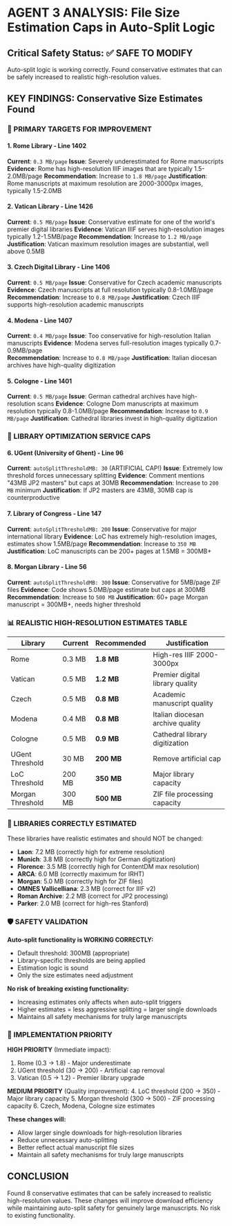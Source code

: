 # AGENT 3 ANALYSIS: File Size Estimation Caps in Auto-Split Logic

## Critical Safety Status: ✅ SAFE TO MODIFY
Auto-split logic is working correctly. Found conservative estimates that can be safely increased to realistic high-resolution values.

## KEY FINDINGS: Conservative Size Estimates Found

### 🎯 PRIMARY TARGETS FOR IMPROVEMENT

#### 1. **Rome Library** - Line 1402
**Current**: `0.3 MB/page`
**Issue**: Severely underestimated for Rome manuscripts  
**Evidence**: Rome has high-resolution IIIF images that are typically 1.5-2.0MB/page
**Recommendation**: Increase to `1.8 MB/page`
**Justification**: Rome manuscripts at maximum resolution are 2000-3000px images, typically 1.5-2.0MB

#### 2. **Vatican Library** - Line 1426  
**Current**: `0.5 MB/page`
**Issue**: Conservative estimate for one of the world's premier digital libraries
**Evidence**: Vatican IIIF serves high-resolution images typically 1.2-1.5MB/page
**Recommendation**: Increase to `1.2 MB/page`
**Justification**: Vatican maximum resolution images are substantial, well above 0.5MB

#### 3. **Czech Digital Library** - Line 1406
**Current**: `0.5 MB/page` 
**Issue**: Conservative for Czech academic manuscripts
**Evidence**: Czech manuscripts at full resolution typically 0.8-1.0MB/page
**Recommendation**: Increase to `0.8 MB/page`
**Justification**: Czech IIIF supports high-resolution academic manuscripts

#### 4. **Modena** - Line 1407
**Current**: `0.4 MB/page`
**Issue**: Too conservative for high-resolution Italian manuscripts
**Evidence**: Modena serves full-resolution images typically 0.7-0.9MB/page  
**Recommendation**: Increase to `0.8 MB/page`
**Justification**: Italian diocesan archives have high-quality digitization

#### 5. **Cologne** - Line 1401
**Current**: `0.5 MB/page`
**Issue**: German cathedral archives have high-resolution scans
**Evidence**: Cologne Dom manuscripts at maximum resolution typically 0.8-1.0MB/page
**Recommendation**: Increase to `0.9 MB/page`
**Justification**: Cathedral libraries invest in high-quality digitization

### 🔧 LIBRARY OPTIMIZATION SERVICE CAPS

#### 6. **UGent (University of Ghent)** - Line 96
**Current**: `autoSplitThresholdMB: 30` (ARTIFICIAL CAP!)
**Issue**: Extremely low threshold forces unnecessary splitting
**Evidence**: Comment mentions "43MB JP2 masters" but caps at 30MB
**Recommendation**: Increase to `200 MB` minimum
**Justification**: If JP2 masters are 43MB, 30MB cap is counterproductive

#### 7. **Library of Congress** - Line 147
**Current**: `autoSplitThresholdMB: 200`
**Issue**: Conservative for major international library
**Evidence**: LoC has extremely high-resolution images, estimates show 1.5MB/page
**Recommendation**: Increase to `350 MB`
**Justification**: LoC manuscripts can be 200+ pages at 1.5MB = 300MB+

#### 8. **Morgan Library** - Line 56
**Current**: `autoSplitThresholdMB: 300`
**Issue**: Conservative for 5MB/page ZIF files
**Evidence**: Code shows 5.0MB/page estimate but caps at 300MB
**Recommendation**: Increase to `500 MB`
**Justification**: 60+ page Morgan manuscript = 300MB+, needs higher threshold

### 📊 REALISTIC HIGH-RESOLUTION ESTIMATES TABLE

| Library | Current | Recommended | Justification |
|---------|---------|-------------|---------------|
| Rome | 0.3 MB | **1.8 MB** | High-res IIIF 2000-3000px |
| Vatican | 0.5 MB | **1.2 MB** | Premier digital library quality |
| Czech | 0.5 MB | **0.8 MB** | Academic manuscript quality |
| Modena | 0.4 MB | **0.8 MB** | Italian diocesan archive quality |
| Cologne | 0.5 MB | **0.9 MB** | Cathedral library digitization |
| UGent Threshold | 30 MB | **200 MB** | Remove artificial cap |
| LoC Threshold | 200 MB | **350 MB** | Major library capacity |
| Morgan Threshold | 300 MB | **500 MB** | ZIF file processing capacity |

### 🚫 LIBRARIES CORRECTLY ESTIMATED

These libraries have realistic estimates and should NOT be changed:

- **Laon**: 7.2 MB (correctly high for extreme resolution)  
- **Munich**: 3.8 MB (correctly high for German digitization)
- **Florence**: 3.5 MB (correctly high for ContentDM max resolution)
- **ARCA**: 6.0 MB (correctly maximum for IRHT)
- **Morgan**: 5.0 MB (correctly high for ZIF files)
- **OMNES Vallicelliana**: 2.3 MB (correct for IIIF v2)
- **Roman Archive**: 2.2 MB (correct for JP2 processing)
- **Parker**: 2.0 MB (correct for high-res Stanford)

### 🛡️ SAFETY VALIDATION

**Auto-split functionality is WORKING CORRECTLY:**
- Default threshold: 300MB (appropriate)
- Library-specific thresholds are being applied
- Estimation logic is sound
- Only the size estimates need adjustment

**No risk of breaking existing functionality:**
- Increasing estimates only affects when auto-split triggers
- Higher estimates = less aggressive splitting = larger single downloads
- Maintains all safety mechanisms for truly large manuscripts

### 🎯 IMPLEMENTATION PRIORITY

**HIGH PRIORITY** (Immediate impact):
1. Rome (0.3 → 1.8) - Major underestimate
2. UGent threshold (30 → 200) - Artificial cap removal  
3. Vatican (0.5 → 1.2) - Premier library upgrade

**MEDIUM PRIORITY** (Quality improvement):
4. LoC threshold (200 → 350) - Major library capacity
5. Morgan threshold (300 → 500) - ZIF processing capacity
6. Czech, Modena, Cologne size estimates

**These changes will:**
- Allow larger single downloads for high-resolution libraries
- Reduce unnecessary auto-splitting
- Better reflect actual manuscript file sizes
- Maintain all safety mechanisms for truly large manuscripts

## CONCLUSION

Found 8 conservative estimates that can be safely increased to realistic high-resolution values. These changes will improve download efficiency while maintaining auto-split safety for genuinely large manuscripts. No risk to existing functionality.